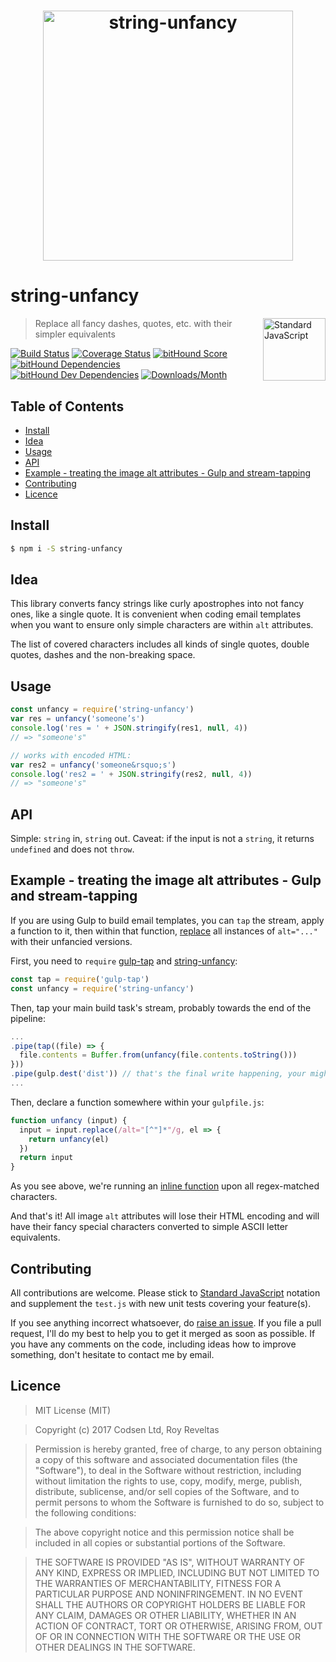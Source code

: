 <h1 align="center">
  <img width="400" src="https://cdn.rawgit.com/codsen/string-unfancy/59e8cfc1/media/logo.png" alt="string-unfancy">
  <br>
</h1>

# string-unfancy

<a href="https://standardjs.com" style="float: right; padding: 0 0 20px 20px;"><img src="https://cdn.rawgit.com/feross/standard/master/sticker.svg" alt="Standard JavaScript" width="100" align="right"></a>

> Replace all fancy dashes, quotes, etc. with their simpler equivalents

[![Build Status][travis-img]][travis-url]
[![Coverage Status][cov-img]][cov-url]
[![bitHound Score][bithound-img]][bithound-url]
[![bitHound Dependencies][deps-img]][deps-url]
[![bitHound Dev Dependencies][dev-img]][dev-url]
[![Downloads/Month][downloads-img]][downloads-url]

## Table of Contents

<!-- START doctoc generated TOC please keep comment here to allow auto update -->
<!-- DON'T EDIT THIS SECTION, INSTEAD RE-RUN doctoc TO UPDATE -->


- [Install](#install)
- [Idea](#idea)
- [Usage](#usage)
- [API](#api)
- [Example - treating the image alt attributes - Gulp and stream-tapping](#example---treating-the-image-alt-attributes---gulp-and-stream-tapping)
- [Contributing](#contributing)
- [Licence](#licence)

<!-- END doctoc generated TOC please keep comment here to allow auto update -->

## Install

```bash
$ npm i -S string-unfancy
```

## Idea

This library converts fancy strings like curly apostrophes into not fancy ones, like a single quote. It is convenient when coding email templates when you want to ensure only simple characters are within `alt` attributes.

The list of covered characters includes all kinds of single quotes, double quotes, dashes and the non-breaking space.

## Usage

```js
const unfancy = require('string-unfancy')
var res = unfancy('someone’s')
console.log('res = ' + JSON.stringify(res1, null, 4))
// => "someone's"

// works with encoded HTML:
var res2 = unfancy('someone&rsquo;s')
console.log('res2 = ' + JSON.stringify(res2, null, 4))
// => "someone's"
```

## API

Simple: `string` in, `string` out.
Caveat: if the input is not a `string`, it returns `undefined` and does not `throw`.

## Example - treating the image alt attributes - Gulp and stream-tapping

If you are using Gulp to build email templates, you can `tap` the stream, apply a function to it, then within that function, [replace](https://developer.mozilla.org/en/docs/Web/JavaScript/Reference/Global_Objects/String/replace) all instances of `alt="..."` with their unfancied versions.

First, you need to `require` [gulp-tap](https://www.npmjs.com/package/gulp-tap) and [string-unfancy](https://www.npmjs.com/package/string-unfancy):

```js
const tap = require('gulp-tap')
const unfancy = require('string-unfancy')
```

Then, tap your main build task's stream, probably towards the end of the pipeline:

```js
...
.pipe(tap((file) => {
  file.contents = Buffer.from(unfancy(file.contents.toString()))
}))
.pipe(gulp.dest('dist')) // that's the final write happening, your might be different
...
```

Then, declare a function somewhere within your `gulpfile.js`:

```js
function unfancy (input) {
  input = input.replace(/alt="[^"]*"/g, el => {
    return unfancy(el)
  })
  return input
}
```

As you see above, we're running an [inline function](https://developer.mozilla.org/en/docs/Web/JavaScript/Reference/Global_Objects/String/replace) upon all regex-matched characters.

And that's it! All image `alt` attributes will lose their HTML encoding and will have their fancy special characters converted to simple ASCII letter equivalents.

## Contributing

All contributions are welcome. Please stick to [Standard JavaScript](https://standardjs.com) notation and supplement the `test.js` with new unit tests covering your feature(s).

If you see anything incorrect whatsoever, do [raise an issue](https://github.com/codsen/string-unfancy/issues). If you file a pull request, I'll do my best to help you to get it merged as soon as possible. If you have any comments on the code, including ideas how to improve something, don't hesitate to contact me by email.

## Licence

> MIT License (MIT)

> Copyright (c) 2017 Codsen Ltd, Roy Reveltas

> Permission is hereby granted, free of charge, to any person obtaining a copy
of this software and associated documentation files (the "Software"), to deal
in the Software without restriction, including without limitation the rights
to use, copy, modify, merge, publish, distribute, sublicense, and/or sell
copies of the Software, and to permit persons to whom the Software is
furnished to do so, subject to the following conditions:

> The above copyright notice and this permission notice shall be included in all
copies or substantial portions of the Software.

> THE SOFTWARE IS PROVIDED "AS IS", WITHOUT WARRANTY OF ANY KIND, EXPRESS OR
IMPLIED, INCLUDING BUT NOT LIMITED TO THE WARRANTIES OF MERCHANTABILITY,
FITNESS FOR A PARTICULAR PURPOSE AND NONINFRINGEMENT. IN NO EVENT SHALL THE
AUTHORS OR COPYRIGHT HOLDERS BE LIABLE FOR ANY CLAIM, DAMAGES OR OTHER
LIABILITY, WHETHER IN AN ACTION OF CONTRACT, TORT OR OTHERWISE, ARISING FROM,
OUT OF OR IN CONNECTION WITH THE SOFTWARE OR THE USE OR OTHER DEALINGS IN THE
SOFTWARE.

[travis-img]: https://travis-ci.org/codsen/string-unfancy.svg?branch=master
[travis-url]: https://travis-ci.org/codsen/string-unfancy

[cov-img]: https://coveralls.io/repos/github/codsen/string-unfancy/badge.svg?branch=master
[cov-url]: https://coveralls.io/github/codsen/string-unfancy?branch=master

[bithound-img]: https://www.bithound.io/github/codsen/string-unfancy/badges/score.svg
[bithound-url]: https://www.bithound.io/github/codsen/string-unfancy

[deps-img]: https://www.bithound.io/github/codsen/string-unfancy/badges/dependencies.svg
[deps-url]: https://www.bithound.io/github/codsen/string-unfancy/master/dependencies/npm

[dev-img]: https://www.bithound.io/github/codsen/string-unfancy/badges/devDependencies.svg
[dev-url]: https://www.bithound.io/github/codsen/string-unfancy/master/dependencies/npm

[downloads-img]: https://img.shields.io/npm/dm/string-unfancy.svg
[downloads-url]: https://www.npmjs.com/package/string-unfancy

